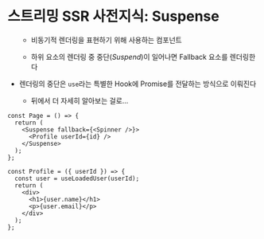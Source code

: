 ---
---

# 스트리밍 SSR 사전지식: Suspense

<div class="flex">
<div class="flex-1">
<ul>

<v-clicks>

- 비동기적 렌더링을 표현하기 위해 사용하는 컴포넌트

- 하위 요소의 렌더링 중 중단(_Suspend_)이 일어나면 Fallback 요소를 렌더링한다

</v-clicks>

<li v-click="3">

렌더링의 중단은 `use`라는 특별한 Hook에 Promise를 전달하는 방식으로 이뤄진다

<ul>
<li v-click="4">뒤에서 더 자세히 알아보는 걸로...</li>
</ul>
</li>
</ul>
</div>
<div class="flex-1">

```tsx {all|3-5|4,9-17|4,10|3|9-17|all} {at:4}
const Page = () => {
  return (
    <Suspense fallback={<Spinner />}>
      <Profile userId={id} />
    </Suspense>
  );
};

const Profile = ({ userId }) => {
  const user = useLoadedUser(userId);
  return (
    <div>
      <h1>{user.name}</h1>
      <p>{user.email}</p>
    </div>
  );
};
```

</div>
</div>

<!--
스트리밍 SSR에 대해 이해하기 위해서는 Suspense에 대한 이해가 반드시 선행되어야 하는데요,
간단하게 짚고 넘어가보도록 하겠습니다.

Suspense는 리액트에서 비동기적 렌더링을 표현하기 위해 사용하는 컴포넌트인데요,
비동기적 렌더링이라고 하면 많이 낯설게 느껴지실지도 모르겠지만,
컴포넌트 렌더링 중 네트워크 요청 등의 비동기 작업이 포함되는 경우라고 생각하시면
생각보다 어렵지 않게 이해하실 수 있을 것 같습니다.

Suspense는 하위 요소의 렌더링을 진행하던 중 중단, Suspend가 일어나면,
Suspense의 children 대신, 프로퍼티로 전달된 Fallback 요소를 임시로 렌더링합니다.

Suspense를 발동시키기 위한 렌더링의 중단은 use라고 하는 특별한 훅에
프로미스를 전달하는 방식으로 이뤄지는데요, 이에 대해서는 뒤에서 더 자세히 알아보도록 하겠습니다.

좀 더 이해를 돕기 위해 예제 코드를 준비했는데요, 차례차례 살펴보면,

먼저 위쪽 Page 컴포넌트의 본문을 보시면, Profile 컴포넌트가 있고,
이를 Suspense가 감싸고 있는 모습을 볼 수 있습니다.

Profile 컴포넌트는 프로퍼티로 전달받은 userId를 사용하여 유저 정보를 로딩하고,
간단한 프로필을 표시하는 컴포넌트인데요,

컴포넌트 내에서 useLoadedUser라는 훅을 통해 유저 정보를 로딩하고 있는 것을 볼 수 있습니다.
해당 훅은 직접 정의한 커스텀 훅인데요, 해당 훅을 어떻게 구현할 수 있는지는
뒤쪽에서 다시 알아보는 것으로 하고, 지금은 내부적으로 use를 사용하고,
이에 따라 컴포넌트의 렌더링이 중단된다는 정도만 설명하고 넘어가도록 하겠습니다.

컴포넌트의 렌더링이 중단되면, 리액트는 해당 컴포넌트가 속해 있는 가장 가까운 Suspense를 찾아,
해당 Suspense가 하위 요소 대신 Fallback 요소를 렌더링하도록 지시합니다.

이후 유저 정보 로딩이 완료되면 컴포넌트 렌더링이 재개되는데요,
해당 컴포넌트가 정상적으로 렌더링되면 Suspense가 Fallback 대신
하위 요소를 원래대로 렌더링하면서 비동기 렌더링 절차를 마무리하게 됩니다.
-->
